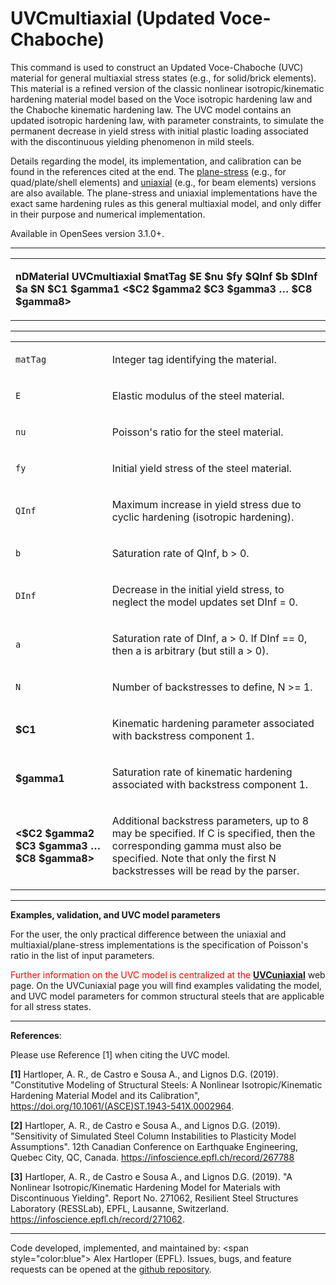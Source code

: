# UVCmultiaxial (Updated Voce-Chaboche)

<p>This command is used to construct an Updated Voce-Chaboche (UVC)
material for general multiaxial stress states (e.g., for solid/brick
elements). This material is a refined version of the classic nonlinear
isotropic/kinematic hardening material model based on the Voce isotropic
hardening law and the Chaboche kinematic hardening law. The UVC model
contains an updated isotropic hardening law, with parameter constraints,
to simulate the permanent decrease in yield stress with initial plastic
loading associated with the discontinuous yielding phenomenon in mild
steels.</p>
<p>Details regarding the model, its implementation, and calibration can
be found in the references cited at the end. The <a
href="https://opensees.berkeley.edu/wiki/index.php/UVCplanestress_(Updated_Voce-Chaboche)">plane-stress</a>
(e.g., for quad/plate/shell elements) and <a
href="https://opensees.berkeley.edu/wiki/index.php/UVCuniaxial_(Updated_Voce-Chaboche)">uniaxial</a>
(e.g., for beam elements) versions are also available. The plane-stress
and uniaxial implementations have the exact same hardening rules as this
general multiaxial model, and only differ in their purpose and numerical
implementation.</p>
<p>Available in OpenSees version 3.1.0+.</p>
<hr />
<table>
<tbody>
<tr class="odd">
<td><p><strong>nDMaterial UVCmultiaxial $matTag $E $nu $fy $QInf $b
$DInf $a $N $C1 $gamma1 &lt;$C2 $gamma2 $C3 $gamma3 … $C8
$gamma8&gt;</strong></p></td>
</tr>
</tbody>
</table>
<hr />
<table>
<tbody>
<tr class="odd">
<td><code class="parameter-table-variable">matTag</code></td>
<td><p>Integer tag identifying the material.</p></td>
</tr>
<tr class="even">
<td><code class="parameter-table-variable">E</code></td>
<td><p>Elastic modulus of the steel material.</p></td>
</tr>
<tr class="odd">
<td><code class="parameter-table-variable">nu</code></td>
<td><p>Poisson's ratio for the steel material.</p></td>
</tr>
<tr class="even">
<td><code class="parameter-table-variable">fy</code></td>
<td><p>Initial yield stress of the steel material.</p></td>
</tr>
<tr class="odd">
<td><code class="parameter-table-variable">QInf</code></td>
<td><p>Maximum increase in yield stress due to cyclic hardening
(isotropic hardening).</p></td>
</tr>
<tr class="even">
<td><code class="parameter-table-variable">b</code></td>
<td><p>Saturation rate of QInf, b &gt; 0.</p></td>
</tr>
<tr class="odd">
<td><code class="parameter-table-variable">DInf</code></td>
<td><p>Decrease in the initial yield stress, to neglect the model
updates set DInf = 0.</p></td>
</tr>
<tr class="even">
<td><code class="parameter-table-variable">a</code></td>
<td><p>Saturation rate of DInf, a &gt; 0. If DInf == 0, then a is
arbitrary (but still a &gt; 0).</p></td>
</tr>
<tr class="odd">
<td><code class="parameter-table-variable">N</code></td>
<td><p>Number of backstresses to define, N &gt;= 1.</p></td>
</tr>
<tr class="even">
<td><p><strong>$C1</strong></p></td>
<td><p>Kinematic hardening parameter associated with backstress
component 1.</p></td>
</tr>
<tr class="odd">
<td><p><strong>$gamma1</strong></p></td>
<td><p>Saturation rate of kinematic hardening associated with backstress
component 1.</p></td>
</tr>
<tr class="even">
<td><p><strong>&lt;$C2 $gamma2 $C3 $gamma3 … $C8
$gamma8&gt;</strong></p></td>
<td><p>Additional backstress parameters, up to 8 may be specified. If C
is specified, then the corresponding gamma must also be specified. Note
that only the first N backstresses will be read by the parser.</p></td>
</tr>
</tbody>
</table>
<hr />
<p><strong>Examples, validation, and UVC model parameters</strong></p>
<p>For the user, the only practical difference between the uniaxial and
multiaxial/plane-stress implementations is the specification of
Poisson's ratio in the list of input parameters.</p>
<p><span style="color:red"> Further information on the UVC model
is centralized at the </span> <strong><a
href="https://opensees.berkeley.edu/wiki/index.php/UVCuniaxial_(Updated_Voce-Chaboche)">UVCuniaxial</a></strong>
web page. On the UVCuniaxial page you will find examples validating the
model, and UVC model parameters for common structural steels that are
applicable for all stress states.</p>
<hr />
<p><strong>References</strong>:</p>
<p>Please use Reference [1] when citing the UVC model.</p>
<p><strong>[1]</strong> Hartloper, A. R., de Castro e Sousa A., and
Lignos D.G. (2019). "Constitutive Modeling of Structural Steels: A
Nonlinear Isotropic/Kinematic Hardening Material Model and its
Calibration", <a
href="https://doi.org/10.1061/(ASCE)ST.1943-541X.0002964">https://doi.org/10.1061/(ASCE)ST.1943-541X.0002964</a>.</p>
<p><strong>[2]</strong> Hartloper, A. R., de Castro e Sousa A., and
Lignos D.G. (2019). "Sensitivity of Simulated Steel Column Instabilities
to Plasticity Model Assumptions". 12th Canadian Conference on Earthquake
Engineering, Quebec City, QC, Canada. <a
href="https://infoscience.epfl.ch/record/267788">https://infoscience.epfl.ch/record/267788</a></p>
<p><strong>[3]</strong> Hartloper, A. R., de Castro e Sousa A., and
Lignos D.G. (2019). "A Nonlinear Isotropic/Kinematic Hardening Model for
Materials with Discontinuous Yielding". Report No. 271062, Resilient
Steel Structures Laboratory (RESSLab), EPFL, Lausanne, Switzerland. <a
href="https://infoscience.epfl.ch/record/271062">https://infoscience.epfl.ch/record/271062</a>.</p>
<hr />
<p>Code developed, implemented, and maintained by: &lt;span
style="color:blue"&gt; Alex Hartloper (EPFL). </span> Issues,
bugs, and feature requests can be opened at the <a
href="https://github.com/ahartloper/UVC_MatMod">github
repository</a>.</p>
